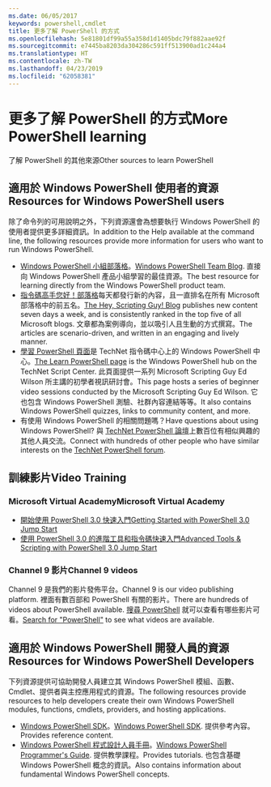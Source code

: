 ```yaml
---
ms.date: 06/05/2017
keywords: powershell,cmdlet
title: 更多了解 PowerShell 的方式
ms.openlocfilehash: 5e81801df99a55a358d1d1405bdc79f882aae92f
ms.sourcegitcommit: e7445ba8203da304286c591ff513900ad1c244a4
ms.translationtype: HT
ms.contentlocale: zh-TW
ms.lasthandoff: 04/23/2019
ms.locfileid: "62058381"
---
```

# <a name="more-powershell-learning"></a><span data-ttu-id="d308b-103">更多了解 PowerShell 的方式</span><span class="sxs-lookup"><span data-stu-id="d308b-103">More PowerShell learning</span></span>

<span data-ttu-id="d308b-104">了解 PowerShell 的其他來源</span><span class="sxs-lookup"><span data-stu-id="d308b-104">Other sources to learn PowerShell</span></span>

## <a name="resources-for-windows-powershell-users"></a><span data-ttu-id="d308b-105">適用於 Windows PowerShell 使用者的資源</span><span class="sxs-lookup"><span data-stu-id="d308b-105">Resources for Windows PowerShell users</span></span>

<span data-ttu-id="d308b-106">除了命令列的可用說明之外，下列資源還會為想要執行 Windows PowerShell 的使用者提供更多詳細資訊。</span><span class="sxs-lookup"><span data-stu-id="d308b-106">In addition to the Help available at the command line, the following resources provide more information for users who want to run Windows PowerShell.</span></span>

- <span data-ttu-id="d308b-107">[Windows PowerShell 小組部落格](https://blogs.msdn.microsoft.com/powershell/)。</span><span class="sxs-lookup"><span data-stu-id="d308b-107">[Windows PowerShell Team Blog](https://blogs.msdn.microsoft.com/powershell/).</span></span> <span data-ttu-id="d308b-108">直接向 Windows PowerShell 產品小組學習的最佳資源。</span><span class="sxs-lookup"><span data-stu-id="d308b-108">The best resource for learning directly from the Windows PowerShell product team.</span></span>
- <span data-ttu-id="d308b-109">[指令碼高手您好！部落格](https://blogs.technet.microsoft.com/heyscriptingguy/)每天都發行新的內容，且一直排名在所有 Microsoft 部落格中的前五名。</span><span class="sxs-lookup"><span data-stu-id="d308b-109">[The Hey, Scripting Guy! Blog](https://blogs.technet.microsoft.com/heyscriptingguy/) publishes new content seven days a week, and is consistently ranked in the top five of all Microsoft blogs.</span></span> <span data-ttu-id="d308b-110">文章都為案例導向，並以吸引人且生動的方式撰寫。</span><span class="sxs-lookup"><span data-stu-id="d308b-110">The articles are scenario-driven, and written in an engaging and lively manner.</span></span>
- <span data-ttu-id="d308b-111">[學習 PowerShell 頁面](https://blogs.technet.microsoft.com/heyscriptingguy/2015/01/04/weekend-scripter-the-best-ways-to-learn-powershell/)是 TechNet 指令碼中心上的 Windows PowerShell 中心。</span><span class="sxs-lookup"><span data-stu-id="d308b-111">[The Learn PowerShell page](https://blogs.technet.microsoft.com/heyscriptingguy/2015/01/04/weekend-scripter-the-best-ways-to-learn-powershell/) is the Windows PowerShell hub on the TechNet Script Center.</span></span> <span data-ttu-id="d308b-112">此頁面提供一系列 Microsoft Scripting Guy Ed Wilson 所主講的初學者視訊研討會。</span><span class="sxs-lookup"><span data-stu-id="d308b-112">This page hosts a series of beginner video sessions conducted by the Microsoft Scripting Guy Ed Wilson.</span></span> <span data-ttu-id="d308b-113">它也包含 Windows PowerShell 測驗、社群內容連結等等。</span><span class="sxs-lookup"><span data-stu-id="d308b-113">It also contains Windows PowerShell quizzes, links to community content, and more.</span></span>
- <span data-ttu-id="d308b-114">有使用 Windows PowerShell 的相關問題嗎？</span><span class="sxs-lookup"><span data-stu-id="d308b-114">Have questions about using Windows PowerShell?</span></span> <span data-ttu-id="d308b-115">與 [TechNet PowerShell 論壇](https://social.technet.microsoft.com/Forums/home?forum=winserverpowershell)上數百位有相似興趣的其他人員交流。</span><span class="sxs-lookup"><span data-stu-id="d308b-115">Connect with hundreds of other people who have similar interests on the [TechNet PowerShell forum](https://social.technet.microsoft.com/Forums/home?forum=winserverpowershell).</span></span>

## <a name="video-training"></a><span data-ttu-id="d308b-116">訓練影片</span><span class="sxs-lookup"><span data-stu-id="d308b-116">Video Training</span></span>

### <a name="microsoft-virtual-academy"></a><span data-ttu-id="d308b-117">Microsoft Virtual Academy</span><span class="sxs-lookup"><span data-stu-id="d308b-117">Microsoft Virtual Academy</span></span>

- [<span data-ttu-id="d308b-118">開始使用 PowerShell 3.0 快速入門</span><span class="sxs-lookup"><span data-stu-id="d308b-118">Getting Started with PowerShell 3.0 Jump Start</span></span>](https://mva.microsoft.com/en-US/training-courses/getting-started-with-powershell-30-jump-start-8276)
- [<span data-ttu-id="d308b-119">使用 PowerShell 3.0 的進階工具和指令碼快速入門</span><span class="sxs-lookup"><span data-stu-id="d308b-119">Advanced Tools & Scripting with PowerShell 3.0 Jump Start</span></span>](https://mva.microsoft.com/en-US/training-courses/advanced-tools-scripting-with-powershell-30-jump-start-8277)

### <a name="channel-9-videos"></a><span data-ttu-id="d308b-120">Channel 9 影片</span><span class="sxs-lookup"><span data-stu-id="d308b-120">Channel 9 videos</span></span>

<span data-ttu-id="d308b-121">Channel 9 是我們的影片發佈平台。</span><span class="sxs-lookup"><span data-stu-id="d308b-121">Channel 9 is our video publishing platform.</span></span> <span data-ttu-id="d308b-122">裡面有數百部和 PowerShell 有關的影片。</span><span class="sxs-lookup"><span data-stu-id="d308b-122">There are hundreds of videos about PowerShell available.</span></span> <span data-ttu-id="d308b-123">[搜尋 PowerShell](https://channel9.msdn.com/Search?term=PowerShell&sortBy=top-rated) 就可以查看有哪些影片可看。</span><span class="sxs-lookup"><span data-stu-id="d308b-123">[Search for "PowerShell"](https://channel9.msdn.com/Search?term=PowerShell&sortBy=top-rated) to see what videos are available.</span></span>

## <a name="resources-for-windows-powershell-developers"></a><span data-ttu-id="d308b-124">適用於 Windows PowerShell 開發人員的資源</span><span class="sxs-lookup"><span data-stu-id="d308b-124">Resources for Windows PowerShell Developers</span></span>

<span data-ttu-id="d308b-125">下列資源提供可協助開發人員建立其 Windows PowerShell 模組、函數、Cmdlet、提供者與主控應用程式的資源。</span><span class="sxs-lookup"><span data-stu-id="d308b-125">The following resources provide resources to help developers create their own Windows PowerShell modules, functions, cmdlets, providers, and hosting applications.</span></span>

- <span data-ttu-id="d308b-126">[Windows PowerShell SDK](https://go.microsoft.com/fwlink/p/?LinkID=89595)。</span><span class="sxs-lookup"><span data-stu-id="d308b-126">[Windows PowerShell SDK](https://go.microsoft.com/fwlink/p/?LinkID=89595).</span></span> <span data-ttu-id="d308b-127">提供參考內容。</span><span class="sxs-lookup"><span data-stu-id="d308b-127">Provides reference content.</span></span>
- <span data-ttu-id="d308b-128">[Windows PowerShell 程式設計人員手冊](https://go.microsoft.com/fwlink/p/?LinkID=89596)。</span><span class="sxs-lookup"><span data-stu-id="d308b-128">[Windows PowerShell Programmer's Guide](https://go.microsoft.com/fwlink/p/?LinkID=89596).</span></span> <span data-ttu-id="d308b-129">提供教學課程。</span><span class="sxs-lookup"><span data-stu-id="d308b-129">Provides tutorials.</span></span> <span data-ttu-id="d308b-130">也包含基礎 Windows PowerShell 概念的資訊。</span><span class="sxs-lookup"><span data-stu-id="d308b-130">Also contains information about fundamental Windows PowerShell concepts.</span></span>
